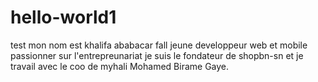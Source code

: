 # hello-world1
test
mon nom est khalifa ababacar fall jeune developpeur web et mobile passionner sur l'entrepreunariat
je suis le fondateur de shopbn-sn et je travail avec le coo de myhali Mohamed Birame Gaye.
